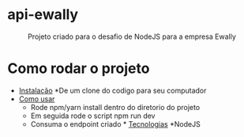 # api-ewally

<p align="center">Projeto criado para o desafio de NodeJS para a empresa Ewally</p>



# Como rodar o projeto
<!--ts-->
   * [Instalação](#instalacao)
    *De um clone do codigo para seu computador
   * [Como usar](#como-usar)
      * Rode npm/yarn install dentro do diretorio do projeto
      * Em seguida rode o script npm run dev
      * Consuma o endpoint criado
    * [Tecnologias](#tecnologias)
     *NodeJS
<!--te-->
